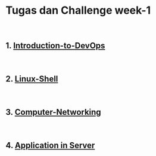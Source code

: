 # Tugas dan Challenge week-1 
<br/>

## 1. [Introduction-to-DevOps](/week-1/Introduction-to-DevOps)
<br/>

## 2. [Linux-Shell](/week-1/Linux-Shell)
<br/>

## 3. [Computer-Networking](/week-1/Computer-Networking)
<br/>

## 4. [Application in Server](/week-1/Application-in-Server)
